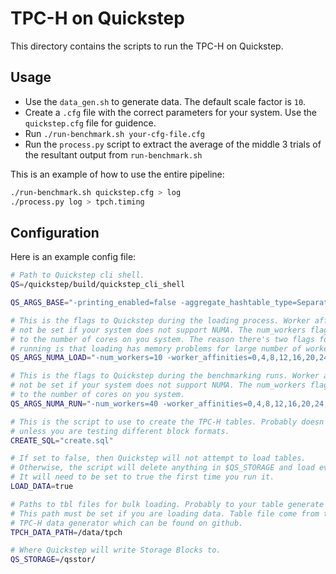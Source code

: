 # TPC-H on Quickstep
This directory contains the scripts to run the TPC-H on Quickstep.

## Usage

- Use the `data_gen.sh` to generate data. The default scale factor is `10`.
- Create a `.cfg` file with the correct parameters for your system. Use the `quickstep.cfg` file for guidence.
- Run `./run-benchmark.sh your-cfg-file.cfg`
- Run the `process.py` script to extract the average of the middle 3 trials of the resultant output from `run-benchmark.sh`

This is an example of how to use the entire pipeline:
```bash
./run-benchmark.sh quickstep.cfg > log
./process.py log > tpch.timing
```

## Configuration

Here is an example config file:
```bash
# Path to Quickstep cli shell.
QS=/quickstep/build/quickstep_cli_shell

QS_ARGS_BASE="-printing_enabled=false -aggregate_hashtable_type=SeparateChaining"

# This is the flags to Quickstep during the loading process. Worker affinities must
# not be set if your system does not support NUMA. The num_workers flag should be set
# to the number of cores on you system. The reason there's two flags for loading and
# running is that loading has memory problems for large number of workers.
QS_ARGS_NUMA_LOAD="-num_workers=10 -worker_affinities=0,4,8,12,16,20,24,28,32,36"

# This is the flags to Quickstep during the benchmarking runs. Worker affinities must
# not be set if your system does not support NUMA. The num_workers flag should be set
# to the number of cores on you system.
QS_ARGS_NUMA_RUN="-num_workers=40 -worker_affinities=0,4,8,12,16,20,24,28,32,36,1,5,9,13,17,21,25,29,33,37,2,6,10,14,18,22,26,30,34,38,3,7,11,15,19,23,27,31,35,39"

# This is the script to use to create the TPC-H tables. Probably doesn't need to be modified
# unless you are testing different block formats.
CREATE_SQL="create.sql"

# If set to false, then Quickstep will not attempt to load tables.
# Otherwise, the script will delete anything in $QS_STORAGE and load everything freshly.
# It will need to be set to true the first time you run it.
LOAD_DATA=true

# Paths to tbl files for bulk loading. Probably to your table generate or subfolder.
# This path must be set if you are loading data. Table file come from the standard
# TPC-H data generator which can be found on github.
TPCH_DATA_PATH=/data/tpch

# Where Quickstep will write Storage Blocks to.
QS_STORAGE=/qsstor/
```
